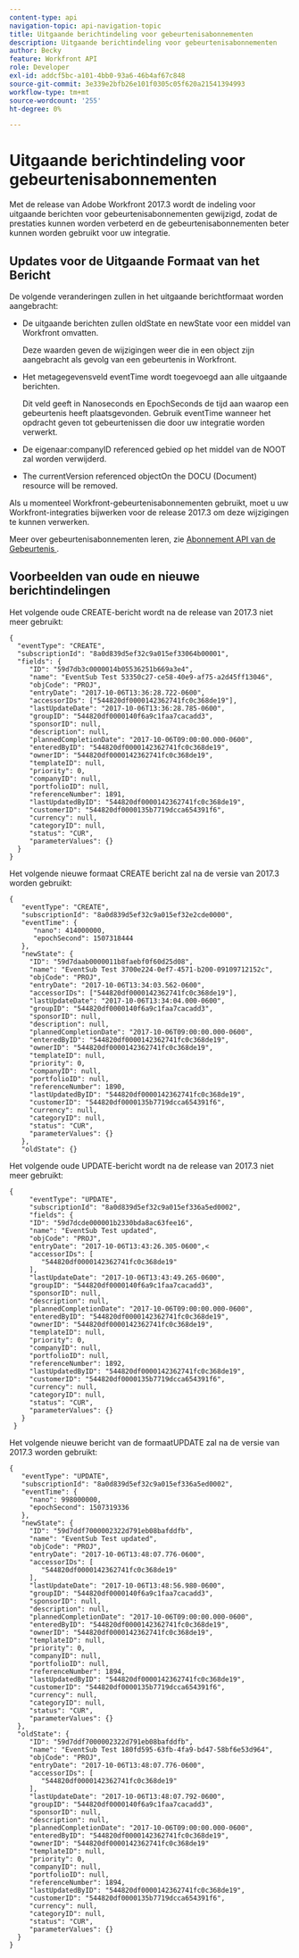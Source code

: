 ```yaml
---
content-type: api
navigation-topic: api-navigation-topic
title: Uitgaande berichtindeling voor gebeurtenisabonnementen
description: Uitgaande berichtindeling voor gebeurtenisabonnementen
author: Becky
feature: Workfront API
role: Developer
exl-id: addcf5bc-a101-4bb0-93a6-46b4af67c848
source-git-commit: 3e339e2bfb26e101f0305c05f620a21541394993
workflow-type: tm+mt
source-wordcount: '255'
ht-degree: 0%

---
```


# Uitgaande berichtindeling voor gebeurtenisabonnementen

Met de release van Adobe Workfront 2017.3 wordt de indeling voor uitgaande berichten voor gebeurtenisabonnementen gewijzigd, zodat de prestaties kunnen worden verbeterd en de gebeurtenisabonnementen beter kunnen worden gebruikt voor uw integratie.

## Updates voor de Uitgaande Formaat van het Bericht

De volgende veranderingen zullen in het uitgaande berichtformaat worden aangebracht:

* De uitgaande berichten zullen oldState en newState voor een middel van Workfront omvatten.

  Deze waarden geven de wijzigingen weer die in een object zijn aangebracht als gevolg van een gebeurtenis in Workfront.

* Het metagegevensveld eventTime wordt toegevoegd aan alle uitgaande berichten.

  Dit veld geeft in Nanoseconds en EpochSeconds de tijd aan waarop een gebeurtenis heeft plaatsgevonden. Gebruik eventTime wanneer het opdracht geven tot gebeurtenissen die door uw integratie worden verwerkt.

* De eigenaar:companyID referenced gebied op het middel van de NOOT zal worden verwijderd.
* The currentVersion referenced objectOn the DOCU (Document) resource will be removed.

Als u momenteel Workfront-gebeurtenisabonnementen gebruikt, moet u uw Workfront-integraties bijwerken voor de release 2017.3 om deze wijzigingen te kunnen verwerken.

Meer over gebeurtenisabonnementen leren, zie [ Abonnement API van de Gebeurtenis ](../../wf-api/general/event-subs-api.md).

## Voorbeelden van oude en nieuwe berichtindelingen

Het volgende oude CREATE-bericht wordt na de release van 2017.3 niet meer gebruikt:

```
{
  "eventType": "CREATE",
  "subscriptionId": "8a0d839d5ef32c9a015ef33064b00001",
  "fields": {
     "ID": "59d7db3c0000014b05536251b669a3e4",
     "name": "EventSub Test 53350c27-ce58-40e9-af75-a2d45ff13046",
     "objCode": "PROJ",
     "entryDate": "2017-10-06T13:36:28.722-0600",
     "accessorIDs": ["544820df0000142362741fc0c368de19"],
     "lastUpdateDate": "2017-10-06T13:36:28.785-0600",
     "groupID": "544820df0000140f6a9c1faa7cacadd3",
     "sponsorID": null,
     "description": null,
     "plannedCompletionDate": "2017-10-06T09:00:00.000-0600",
     "enteredByID": "544820df0000142362741fc0c368de19",
     "ownerID": "544820df0000142362741fc0c368de19",
     "templateID": null,
     "priority": 0,
     "companyID": null,
     "portfolioID": null,
     "referenceNumber": 1891,
     "lastUpdatedByID": "544820df0000142362741fc0c368de19",
     "customerID": "544820df0000135b7719dcca654391f6",
     "currency": null,
     "categoryID": null,
     "status": "CUR",
     "parameterValues": {}
  }
}
```

Het volgende nieuwe formaat CREATE bericht zal na de versie van 2017.3 worden gebruikt:

```
{
   "eventType": "CREATE",
   "subscriptionId": "8a0d839d5ef32c9a015ef32e2cde0000",
   "eventTime": {
      "nano": 414000000,
      "epochSecond": 1507318444
   },
   "newState": {
     "ID": "59d7daab0000011b8faebf0f60d25d08",
     "name": "EventSub Test 3700e224-0ef7-4571-b200-09109712152c",
     "objCode": "PROJ",
     "entryDate": "2017-10-06T13:34:03.562-0600",
     "accessorIDs": ["544820df0000142362741fc0c368de19"],
     "lastUpdateDate": "2017-10-06T13:34:04.000-0600",
     "groupID": "544820df0000140f6a9c1faa7cacadd3",
     "sponsorID": null,
     "description": null,
     "plannedCompletionDate": "2017-10-06T09:00:00.000-0600",
     "enteredByID": "544820df0000142362741fc0c368de19",
     "ownerID": "544820df0000142362741fc0c368de19",
     "templateID": null,
     "priority": 0,
     "companyID": null,
     "portfolioID": null,
     "referenceNumber": 1890,
     "lastUpdatedByID": "544820df0000142362741fc0c368de19",
     "customerID": "544820df0000135b7719dcca654391f6",
     "currency": null,
     "categoryID": null,
     "status": "CUR",
     "parameterValues": {}
   },
   "oldState": {}
```

Het volgende oude UPDATE-bericht wordt na de release van 2017.3 niet meer gebruikt:

```
{
     "eventType": "UPDATE",
     "subscriptionId": "8a0d839d5ef32c9a015ef336a5ed0002",
     "fields": {
     "ID": "59d7dcde000001b2330bda8ac63fee16",
     "name": "EventSub Test updated",
     "objCode": "PROJ",
     "entryDate": "2017-10-06T13:43:26.305-0600",<
     "accessorIDs": [
        "544820df0000142362741fc0c368de19"
     ],
     "lastUpdateDate": "2017-10-06T13:43:49.265-0600",
     "groupID": "544820df0000140f6a9c1faa7cacadd3",
     "sponsorID": null,
     "description": null,
     "plannedCompletionDate": "2017-10-06T09:00:00.000-0600",
     "enteredByID": "544820df0000142362741fc0c368de19",
     "ownerID": "544820df0000142362741fc0c368de19",
     "templateID": null,
     "priority": 0,
     "companyID": null,
     "portfolioID": null,
     "referenceNumber": 1892,
     "lastUpdatedByID": "544820df0000142362741fc0c368de19",
     "customerID": "544820df0000135b7719dcca654391f6",
     "currency": null,
     "categoryID": null,
     "status": "CUR",
     "parameterValues": {}
   }
 }
```

Het volgende nieuwe bericht van de formaatUPDATE zal na de versie van 2017.3 worden gebruikt:

```
{
   "eventType": "UPDATE",
   "subscriptionId": "8a0d839d5ef32c9a015ef336a5ed0002",
   "eventTime": {
     "nano": 998000000,
     "epochSecond": 1507319336
   },
   "newState": {
     "ID": "59d7ddf7000002322d791eb08bafddfb",
     "name": "EventSub Test updated",
     "objCode": "PROJ",
     "entryDate": "2017-10-06T13:48:07.776-0600",
     "accessorIDs": [
        "544820df0000142362741fc0c368de19"
     ],
     "lastUpdateDate": "2017-10-06T13:48:56.980-0600",
     "groupID": "544820df0000140f6a9c1faa7cacadd3",
     "sponsorID": null,
     "description": null,
     "plannedCompletionDate": "2017-10-06T09:00:00.000-0600",
     "enteredByID": "544820df0000142362741fc0c368de19",
     "ownerID": "544820df0000142362741fc0c368de19",
     "templateID": null,
     "priority": 0,
     "companyID": null,
     "portfolioID": null,
     "referenceNumber": 1894,
     "lastUpdatedByID": "544820df0000142362741fc0c368de19",
     "customerID": "544820df0000135b7719dcca654391f6",
     "currency": null,
     "categoryID": null,
     "status": "CUR",
     "parameterValues": {}
  },
  "oldState": {
     "ID": "59d7ddf7000002322d791eb08bafddfb",
     "name": "EventSub Test 180fd595-63fb-4fa9-bd47-58bf6e53d964",
     "objCode": "PROJ",
     "entryDate": "2017-10-06T13:48:07.776-0600",
     "accessorIDs": [
        "544820df0000142362741fc0c368de19"
     ],
     "lastUpdateDate": "2017-10-06T13:48:07.792-0600",
     "groupID": "544820df0000140f6a9c1faa7cacadd3",
     "sponsorID": null,
     "description": null,
     "plannedCompletionDate": "2017-10-06T09:00:00.000-0600",
     "enteredByID": "544820df0000142362741fc0c368de19",
     "ownerID": "544820df0000142362741fc0c368de19"
     "templateID": null,
     "priority": 0,
     "companyID": null,
     "portfolioID": null,
     "referenceNumber": 1894,
     "lastUpdatedByID": "544820df0000142362741fc0c368de19",
     "customerID": "544820df0000135b7719dcca654391f6",
     "currency": null,
     "categoryID": null,
     "status": "CUR",
     "parameterValues": {}
  }
}
```
